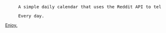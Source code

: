 
<pre>
     A simple daily calendar that uses the Reddit API to tell you what day it is with anime. 
</pre>
<pre>
     Every day.
</pre>




 [Enjoy.](https://kristenprescott.github.io/AnimeCalendar/) 





